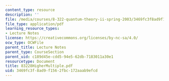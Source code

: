```yaml
---
content_type: resource
description: ''
file: /media/courses/8-322-quantum-theory-ii-spring-2003/3469fc3f8ad9f1562fbc172aaab9efcd_83228HigherMultiple.pdf
file_type: application/pdf
learning_resource_types:
- Lecture Notes
license: https://creativecommons.org/licenses/by-nc-sa/4.0/
ocw_type: OCWFile
parent_title: Lecture Notes
parent_type: CourseSection
parent_uid: c189d45e-cdd5-94e5-62db-7183011a30e1
resourcetype: Document
title: 83228HigherMultiple.pdf
uid: 3469fc3f-8ad9-f156-2fbc-172aaab9efcd
---
```

